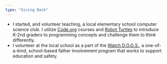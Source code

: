 ```yaml
---
type: "Giving Back"
---
```


* I started, and volunteer teaching, a local elementary school computer science club. I utilize <a href="http://code.org" target="_blank">Code.org</a> 
courses and <a href="http://www.robotturtles.com/" target="_blank">Robot Turtles</a> to introduce K-2nd graders to programming concepts and 
challenge them to think differently.
* I volunteer at the local school as a part of the <a href="http://www.fathers.com/watchdogs/">Watch D.O.G.S.</a>, a one-of-a-kind, school-based father 
involvement program that works to support education and safety.